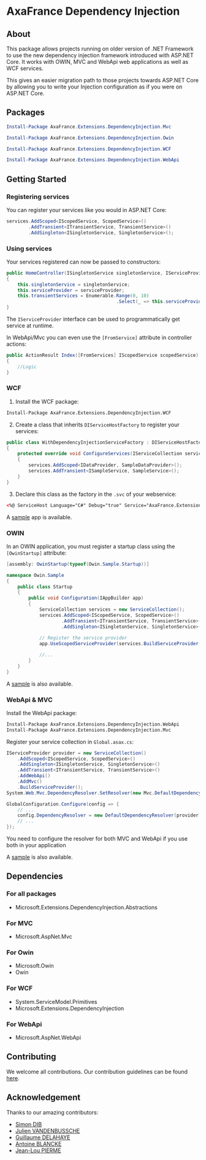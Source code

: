 # AxaFrance Dependency Injection

## About
This package allows projects running on older version of .NET Framework to use the new dependency injection framework introduced with ASP.NET Core.
It works with OWIN, MVC and WebApi web applications as well as WCF services.

This gives an easier migration path to those projects towards ASP.NET Core by allowing you to write your Injection configuration as if you were on ASP.NET Core.

## Packages

```powershell
Install-Package AxaFrance.Extensions.DependencyInjection.Mvc
```

```powershell
Install-Package AxaFrance.Extensions.DependencyInjection.Owin
```

```powershell
Install-Package AxaFrance.Extensions.DependencyInjection.WCF
```

```powershell
Install-Package AxaFrance.Extensions.DependencyInjection.WebApi
```

## Getting Started

### Registering services
You can register your services like you would in ASP.NET Core:
```csharp
services.AddScoped<IScopedService, ScopedService>()
        .AddTransient<ITransientService, TransientService>()
        .AddSingleton<ISingletonService, SingletonService>();
```

### Using services
Your services registered can now be passed to constructors:
```csharp
public HomeController(ISingletonService singletonService, IServiceProvider serviceProvider)
{
    this.singletonService = singletonService;
    this.serviceProvider = serviceProvider;
    this.transientServices = Enumerable.Range(0, 10)
                                        .Select(_ => this.serviceProvider.GetService<ITransientService>());
}
```

The `IServiceProvider` interface can be used to programmatically get service at runtime.


In WebApi/Mvc you can even use the `[FromService]` attribute in controller actions:
```cs
public ActionResult Index([FromServices] IScopedService scopedService)
{
    //Logic
}
```

### WCF
1. Install the WCF package:
```ps
Install-Package AxaFrance.Extensions.DependencyInjection.WCF
```

2. Create a class that inherits `DIServiceHostFactory` to register your services:
```csharp
public class WithDependencyInjectionServiceFactory : DIServiceHostFactory
{
    protected override void ConfigureServices(IServiceCollection services)
    {
        services.AddScoped<IDataProvider, SampleDataProvider>();
        services.AddTransient<ISampleService, SampleService>();
    }
}
```

3. Declare this class as the factory in the `.svc` of your webservice:
```xml
<%@ ServiceHost Language="C#" Debug="true" Service="AxaFrance.Extensions.DependencyInjection.WCF.Sample.SampleService" Factory="AxaFrance.Extensions.DependencyInjection.WCF.Sample.WithDependencyInjectionServiceFactory" %>
```

A [sample](./samples/AxaFrance.Extensions.DependencyInjection.WCF.Sample/) app is available.

### OWIN
In an OWIN application, you must register a startup class using the `[OwinStartup]` attribute:
```cs
[assembly: OwinStartup(typeof(Owin.Sample.Startup))]

namespace Owin.Sample
{
    public class Startup
    {
        public void Configuration(IAppBuilder app)
        {
            ServiceCollection services = new ServiceCollection();
            services.AddScoped<IScopedService, ScopedService>()
                    .AddTransient<ITransientService, TransientService>()
                    .AddSingleton<ISingletonService, SingletonService>();
            
            // Register the service provider
            app.UseScopedServiceProvider(services.BuildServiceProvider());

            //...
        }
    }
}
```

A [sample](./samples/AxaFrance.Extensions.DependencyInjection.Owin.Sample) is also available.

### WebApi & MVC
Install the WebApi package:
```ps
Install-Package AxaFrance.Extensions.DependencyInjection.WebApi
Install-Package AxaFrance.Extensions.DependencyInjection.Mvc
```

Register your service collection in `Global.asax.cs`:
```cs
IServiceProvider provider = new ServiceCollection()
    .AddScoped<IScopedService, ScopedService>()
    .AddSingleton<ISingletonService, SingletonService>()
    .AddTransient<ITransientService, TransientService>()
    .AddWebApi()
    .AddMvc()
    .BuildServiceProvider();
System.Web.Mvc.DependencyResolver.SetResolver(new Mvc.DefaultDependencyResolver(provider));

GlobalConfiguration.Configure(config => {
    // ...
    config.DependencyResolver = new DefaultDependencyResolver(provider);
    // ...
});
```
You need to configure the resolver for both MVC and WebApi if you use both in your application

A [sample](./samples/AxaFrance.Extensions.DependencyInjection.WebApi.Sample) is also available.

## Dependencies

### For all packages

- Microsoft.Extensions.DependencyInjection.Abstractions

### For MVC
- Microsoft.AspNet.Mvc

### For Owin
- Microsoft.Owin
- Owin

### For WCF
- System.ServiceModel.Primitives
- Microsoft.Extensions.DependencyInjection

### For WebApi
- Microsoft.AspNet.WebApi

## Contributing

We welcome all contributions. Our contribution guidelines can be found [here](./CONTRIBUTING.md).

## Acknowledgement 

Thanks to our amazing contributors:

* [Simon DIB](https://github.com/sdib)
* [Julien VANDENBUSSCHE](https://github.com/ng-julien)
* [Guillaume DELAHAYE](https://twitter.com/g7ed6e)
* [Antoine BLANCKE](https://github.com/antoineblancke)
* [Jean-Lou PIERME](https://github.com/JLou)
